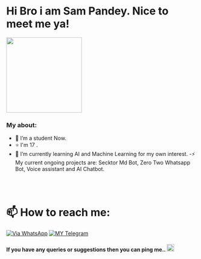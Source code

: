 # Hi Bro i am Sam Pandey. Nice to meet me ya!  

<a href="https://t.me/Sam_Pandey"><img align='centre' src='https://c.tenor.com/SpDpac3s-ccAAAAC/anime-boy.gif' width='200"'> </a>

### My about:
- 🔭 I’m a student Now.
- ⭐  I'm 17 .
- 🌱 I’m currently learning AI and Machine Learning for my own interest. 
-⚡ My current ongoing projects are: Secktor Md Bot, Zero Two Whatsapp Bot, Voice assistant and AI Chatbot.

<br>
<br>


# 📫 How to reach me:
[![Via WhatsApp](https://img.shields.io/badge/WhatsApp-25D366?style=for-the-badge&logo=whatsapp&logoColor=white)](https://wa.me/919628516236)
[![MY Telegram](https://img.shields.io/badge/telegram-1b77FF.svg?style=for-the-badge&logo=telegram)](https://t.me/Sam_Pandey) <br>

#### If you have any queries or suggestions then you can ping me.. <img src="https://c.tenor.com/y9nm4uVkjUIAAAAi/cute.gif" width="20px">
<br>
